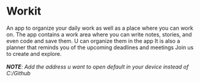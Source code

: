 # Workit
An app to organize your daily work as well as a place where you can work on.
The app contains a work area where you can write notes, stories, and even code and save them.
U can organize them in the app
It is also a planner that reminds you of the upcoming deadlines and meetings
Join us to create and explore.</br></br>
*<b>NOTE</b>: Add the address u want to open default in your device instead of C:/Github*
